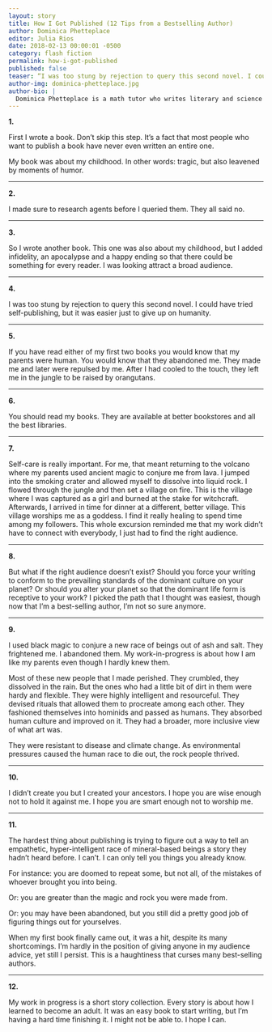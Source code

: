 ```yaml
---
layout: story
title: How I Got Published (12 Tips from a Bestselling Author)
author: Dominica Phetteplace
editor: Julia Rios
date: 2018-02-13 00:00:01 -0500
category: flash fiction
permalink: how-i-got-published
published: false
teaser: “I was too stung by rejection to query this second novel. I could have tried self-publishing, but it was easier just to give up on humanity.”
author-img: dominica-phetteplace.jpg
author-bio: |
  Dominica Phetteplace is a math tutor who writes literary and science fiction. Her work has appeared in _Analog_, _Asimov’s_, _Clarkesworld_ and _F&SF_. She has won a Pushcart Prize, a Rona Jaffe Award, a Barbara Deming Award and fellowships from the MacDowell Colony, I-Park and Marble House Project.  
---
```


**1.**

First I wrote a book. Don’t skip this step. It’s a fact that most people who want to publish a book have never even written an entire one.
 My book was about my childhood. In other words: tragic, but also leavened by moments of humor.

----
**2.**
I made sure to research agents before I queried them. They all said no.

----
**3.**
So I wrote another book. This one was also about my childhood, but I added infidelity, an apocalypse and a happy ending so that there could be something for every reader. I was looking attract a broad audience.

----
**4.**
I was too stung by rejection to query this second novel. I could have tried self-publishing, but it was easier just to give up on humanity.

----
**5.**
If you have read either of my first two books you would know that my parents were human.  You would know that they abandoned me. They made me and later were repulsed by me. After I had cooled to the touch, they left me in the jungle to be raised by orangutans.

----
 **6.**
You should read my books. They are available at better bookstores and all the best libraries.

----
**7.**
Self-care is really important. For me, that meant returning to the volcano where my parents used ancient magic to conjure me from lava. I jumped into the smoking crater and allowed myself to dissolve into liquid rock. I flowed through the jungle and then set a village on fire. This is the village where I was captured as a girl and burned at the stake for witchcraft. Afterwards, I arrived in time for dinner at a different, better village.  This village worships me as a goddess. I find it really healing to spend time among my followers. This whole excursion reminded me that my work didn’t have to connect with everybody, I just had to find the right audience.

----
**8.**
But what if the right audience doesn’t exist? Should you force your writing to conform to the prevailing standards of the dominant culture on your planet? Or should you alter your planet so that the dominant life form is receptive to your work? I picked the path that I thought was easiest, though now that I’m a best-selling author, I’m not so sure anymore.

----
**9.**
I used black magic to conjure a new race of beings out of ash and salt. They frightened me. I abandoned them. My work-in-progress is about how I am like my parents even though I hardly knew them.
  Most of these new people that I made perished. They crumbled, they dissolved in the rain. But the ones who had a little bit of dirt in them were hardy and flexible. They were highly intelligent and resourceful. They devised rituals that allowed them to procreate among each other. They fashioned themselves into hominids and passed as humans. They absorbed human culture and improved on it. They had a broader, more inclusive view of what art was.
They were resistant to disease and climate change. As environmental pressures caused the human race to die out, the rock people thrived.

----
 **10.**
I didn’t create you but I created your ancestors. I hope you are wise enough not to hold it against me. I hope you are smart enough not to worship me.  

----
**11.**
The hardest thing about publishing is trying to figure out a way to tell an empathetic, hyper-intelligent race of mineral-based beings a story they hadn’t heard before. I can’t. I can only tell you things you already know.
  For instance: you are doomed to repeat some, but not all, of the mistakes of whoever brought you into being.  
Or: you are greater than the magic and rock you were made from.  
 Or: you may have been abandoned, but you still did a pretty good job of figuring things out for yourselves.
 When my first book finally came out, it was a hit, despite its many shortcomings. I’m hardly in the position of giving anyone in my audience advice, yet still I persist. This is a haughtiness that curses many best-selling authors.

----
 **12.**
My work in progress is a short story collection. Every story is about how I learned to become an adult. It was an easy book to start writing, but I’m having a hard time finishing it. I might not be able to. I hope I can.  
